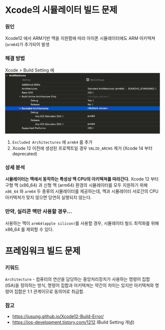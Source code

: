 # Xcode의 시뮬레이터 빌드 문제

### 원인
Xcode12 에서 ARM기반 맥을 지원함에 따라 아이폰 시뮬레이터에도 ARM 아키텍쳐(`arm64`)가 추가되어 발생

### 해결 방법
Xcode > Build Setting 에
![Xcode 아키텍쳐 설정](../Resource/Image/IOS/IOS_XcodeSettings1.png)

1. `Excluded Architectures` 에 `arm64` 를 추가
2. Xcode 12 이전에 생성된 프로젝트일 경우 `VALID_ARCHS` 제거 (Xcode 14 부터 deprecated)


### 상세 분석
**시뮬레이터는 맥에서 동작하는 특성상 맥 CPU의 아키텍쳐를 따라간다.**
Xcode 12 부터 구형 맥 (x86_64) 과 신형 맥 (arm64) 환경의 시뮬레이터를 모두 지원하기 위해 `x86_64` 와 `arm64` 두 종류의 시뮬레이터를 제공하는데,
맥과 시뮬레이터 서로간의 CPU 아키텍쳐가 맞지 않으면 당연히 실행되지 않는다.




### 만약, 실리콘 맥만 사용할 경우...
사용하는 맥이 `arm64(apple silicon)`를 사용할 경우, 시뮬레이터 빌드 최적화를 위해 x86_64 를 제외할 수 있다.

# 프레임워크 빌드 문제

### 키워드
`Architecture` - 컴퓨터의 연산을 담당하는 중앙처리장치가 사용하는 명령어 집합(ISA)을 정의하는 방식, 명령어 집합과 아키텍쳐는 약간의 차이는 있지만 아키텍쳐와 명령어 집합은 1:1 관계이므로 동의어로 취급함.

### 참고
- https://jusung.github.io/Xcode12-Build-Error/
- https://ios-development.tistory.com/1212 (Build Setting 개념)